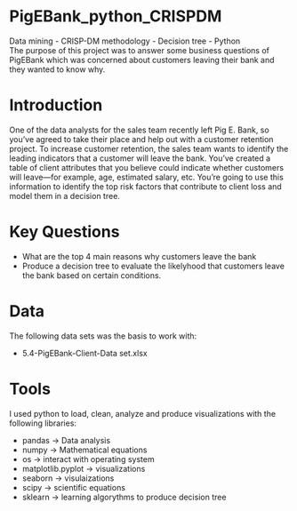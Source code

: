# PigEBank_python_CRISPDM
Data mining - CRISP-DM methodology - Decision tree - Python</br >
The purpose of this project was to answer some business questions of PigEBank which was concerned about customers leaving their bank and they wanted to know why.

# Introduction
One of the data analysts for the sales team recently left Pig E. Bank, so you’ve agreed to take their place and help out with a customer retention project.
To increase customer retention, the sales team wants to identify the leading indicators that a customer will leave the bank. 
You’ve created a table of client attributes that you believe could indicate whether customers will leave—for example, age, estimated salary, etc. 
You’re going to use this information to identify the top risk factors that contribute to client loss and model them in a decision tree.

# Key Questions
- What are the top 4 main reasons why customers leave the bank
- Produce a decision tree to evaluate the likelyhood that customers leave the bank based on certain conditions.

# Data
The following data sets was the basis to work with:
  - 5.4-PigEBank-Client-Data set.xlsx

# Tools
I used python to load, clean, analyze and produce visualizations with the following libraries:
- pandas -> Data analysis
- numpy -> Mathematical equations
- os -> interact with operating system
- matplotlib.pyplot -> visualizations
- seaborn -> visulaizations
- scipy -> scientific equations
- sklearn -> learning algorythms to produce decision tree

